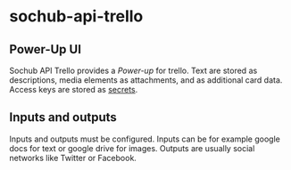 # sochub-api-trello

## Power-Up UI

Sochub API Trello provides a _Power-up_ for trello. Text are stored as
descriptions, media elements as attachments, and as additional card data.
Access keys are stored as [secrets](https://developer.atlassian.com/cloud/trello/power-ups/client-library/managing-secrets/).

## Inputs and outputs

Inputs and outputs must be configured. Inputs can be for example google docs for
text or google drive for images. Outputs are usually social networks like
Twitter or Facebook.
